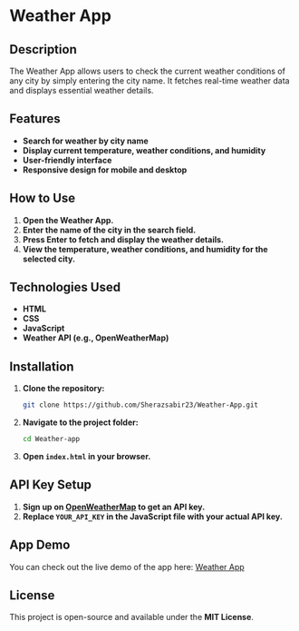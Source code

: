 # Weather App

## Description
The Weather App allows users to check the current weather conditions of any city by simply entering the city name. It fetches real-time weather data and displays essential weather details.

## Features
- **Search for weather by city name**
- **Display current temperature, weather conditions, and humidity**
- **User-friendly interface**
- **Responsive design for mobile and desktop**

## How to Use
1. **Open the Weather App.**
2. **Enter the name of the city in the search field.**
3. **Press Enter to fetch and display the weather details.**
4. **View the temperature, weather conditions, and humidity for the selected city.**

## Technologies Used
- **HTML**
- **CSS**
- **JavaScript**
- **Weather API (e.g., OpenWeatherMap)**

## Installation
1. **Clone the repository:**
   ```sh
   git clone https://github.com/Sherazsabir23/Weather-App.git
   ```
2. **Navigate to the project folder:**
   ```sh
   cd Weather-app
   ```
3. **Open `index.html` in your browser.**

## API Key Setup
1. **Sign up on [OpenWeatherMap](https://openweathermap.org/) to get an API key.**
2. **Replace `YOUR_API_KEY` in the JavaScript file with your actual API key.**

## App Demo
You can check out the live demo of the app here: [Weather App](https://your-demo-link.com)

## License
This project is open-source and available under the **MIT License**.

